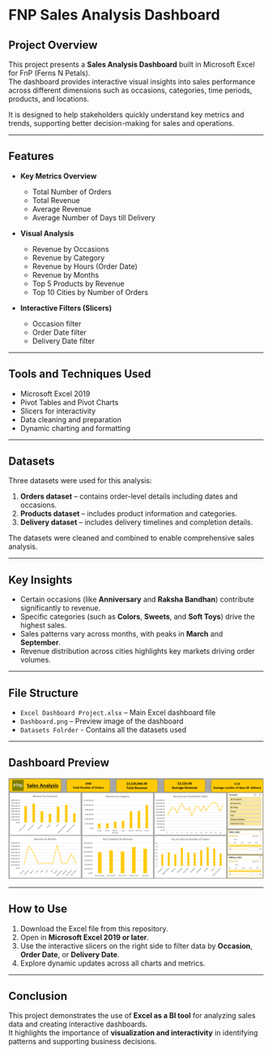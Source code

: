 # FNP Sales Analysis Dashboard

## Project Overview
This project presents a **Sales Analysis Dashboard** built in Microsoft Excel for FnP (Ferns N Petals).  
The dashboard provides interactive visual insights into sales performance across different dimensions such as occasions, categories, time periods, products, and locations.  

It is designed to help stakeholders quickly understand key metrics and trends, supporting better decision-making for sales and operations.

---

## Features
- **Key Metrics Overview**
  - Total Number of Orders  
  - Total Revenue  
  - Average Revenue  
  - Average Number of Days till Delivery  

- **Visual Analysis**
  - Revenue by Occasions  
  - Revenue by Category  
  - Revenue by Hours (Order Date)  
  - Revenue by Months  
  - Top 5 Products by Revenue  
  - Top 10 Cities by Number of Orders  

- **Interactive Filters (Slicers)**
  - Occasion filter  
  - Order Date filter  
  - Delivery Date filter  

---

## Tools and Techniques Used
- Microsoft Excel 2019  
- Pivot Tables and Pivot Charts  
- Slicers for interactivity  
- Data cleaning and preparation  
- Dynamic charting and formatting  

---

## Datasets
Three datasets were used for this analysis:
1. **Orders dataset** – contains order-level details including dates and occasions.  
2. **Products dataset** – includes product information and categories.  
3. **Delivery dataset** – includes delivery timelines and completion details.  

The datasets were cleaned and combined to enable comprehensive sales analysis.  

---

## Key Insights
- Certain occasions (like **Anniversary** and **Raksha Bandhan**) contribute significantly to revenue.  
- Specific categories (such as **Colors**, **Sweets**, and **Soft Toys**) drive the highest sales.  
- Sales patterns vary across months, with peaks in **March** and **September**.  
- Revenue distribution across cities highlights key markets driving order volumes.  

---

## File Structure
- `Excel Dashboard Project.xlsx` – Main Excel dashboard file  
- `Dashboard.png` – Preview image of the dashboard  
- `Datasets Folrder` - Contains all the datasets used
---

## Dashboard Preview
![Dashboard Preview](Dashboard.png)

---

## How to Use
1. Download the Excel file from this repository.  
2. Open in **Microsoft Excel 2019 or later**.  
3. Use the interactive slicers on the right side to filter data by **Occasion**, **Order Date**, or **Delivery Date**.  
4. Explore dynamic updates across all charts and metrics.  

---

## Conclusion
This project demonstrates the use of **Excel as a BI tool** for analyzing sales data and creating interactive dashboards.  
It highlights the importance of **visualization and interactivity** in identifying patterns and supporting business decisions.  
